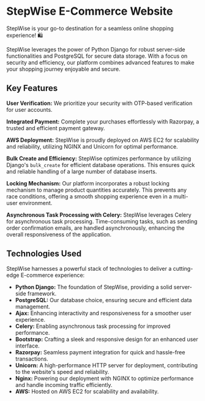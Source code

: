 # StepWise E-Commerce Website
StepWise is your go-to destination for a seamless online shopping experience! 🛍️

StepWise leverages the power of Python Django for robust server-side functionalities and PostgreSQL for secure data storage. With a focus on security and efficiency, our platform combines advanced features to make your shopping journey enjoyable and secure.

## Key Features
**User Verification:** We prioritize your security with OTP-based verification for user accounts.

**Integrated Payment:** Complete your purchases effortlessly with Razorpay, a trusted and efficient payment gateway.

**AWS Deployment:** StepWise is proudly deployed on AWS EC2 for scalability and reliability, utilizing NGINX and Unicorn for optimal performance.

**Bulk Create and Efficiency:**
StepWise optimizes performance by utilizing Django's `bulk_create` for efficient database operations. This ensures quick and reliable handling of a large number of database inserts.

**Locking Mechanism:**
Our platform incorporates a robust locking mechanism to manage product quantities accurately. This prevents any race conditions, offering a smooth shopping experience even in a multi-user environment.

**Asynchronous Task Processing with Celery:**
StepWise leverages Celery for asynchronous task processing. Time-consuming tasks, such as sending order confirmation emails, are handled asynchronously, enhancing the overall responsiveness of the application.

## Technologies Used

StepWise harnesses a powerful stack of technologies to deliver a cutting-edge E-commerce experience:

- **Python Django:** The foundation of StepWise, providing a solid server-side framework.
- **PostgreSQL:** Our database choice, ensuring secure and efficient data management.
- **Ajax:** Enhancing interactivity and responsiveness for a smoother user experience.
- **Celery:** Enabling asynchronous task processing for improved performance.
- **Bootstrap:** Crafting a sleek and responsive design for an enhanced user interface.
- **Razorpay:** Seamless payment integration for quick and hassle-free transactions.
- **Unicorn:** A high-performance HTTP server for deployment, contributing to the website's speed and reliability.
- **Nginx:** Powering our deployment with NGINX to optimize performance and handle incoming traffic efficiently.
- **AWS:** Hosted on AWS EC2 for scalability and availability.
